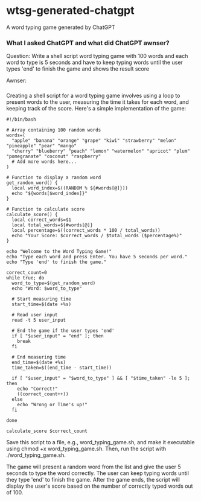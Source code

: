 # wtsg-generated-chatgpt
A word typing game generated by ChatGPT

### What I asked ChatGPT and what did ChatGPT awnser?

Question: Write a shell script word typing game with 100 words and each word to type is 5 seconds and have to keep typing words until the user types 'end' to finish the game and shows the result score

Awnser:

###

Creating a shell script for a word typing game involves using a loop to present words to the user, measuring the time it takes for each word, and keeping track of the score. Here's a simple implementation of the game:

```
#!/bin/bash

# Array containing 100 random words
words=(
  "apple" "banana" "orange" "grape" "kiwi" "strawberry" "melon" "pineapple" "pear" "mango"
  "cherry" "blueberry" "peach" "lemon" "watermelon" "apricot" "plum" "pomegranate" "coconut" "raspberry"
  # Add more words here...
)

# Function to display a random word
get_random_word() {
  local word_index=$((RANDOM % ${#words[@]}))
  echo "${words[$word_index]}"
}

# Function to calculate score
calculate_score() {
  local correct_words=$1
  local total_words=${#words[@]}
  local percentage=$((correct_words * 100 / total_words))
  echo "Your Score: $correct_words / $total_words ($percentage%)"
}

echo "Welcome to the Word Typing Game!"
echo "Type each word and press Enter. You have 5 seconds per word."
echo "Type 'end' to finish the game."

correct_count=0
while true; do
  word_to_type=$(get_random_word)
  echo "Word: $word_to_type"

  # Start measuring time
  start_time=$(date +%s)

  # Read user input
  read -t 5 user_input

  # End the game if the user types 'end'
  if [ "$user_input" = "end" ]; then
    break
  fi

  # End measuring time
  end_time=$(date +%s)
  time_taken=$((end_time - start_time))

  if [ "$user_input" = "$word_to_type" ] && [ "$time_taken" -le 5 ]; then
    echo "Correct!"
    ((correct_count++))
  else
    echo "Wrong or Time's up!"
  fi

done

calculate_score $correct_count

```

Save this script to a file, e.g., word_typing_game.sh, and make it executable using chmod +x word_typing_game.sh. Then, run the script with ./word_typing_game.sh.

The game will present a random word from the list and give the user 5 seconds to type the word correctly. The user can keep typing words until they type 'end' to finish the game. After the game ends, the script will display the user's score based on the number of correctly typed words out of 100.
